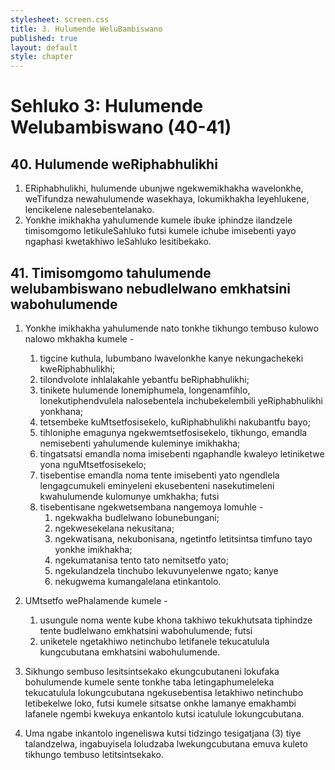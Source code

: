 ```yaml
---
stylesheet: screen.css
title: 3. Hulumende WeluBambiswano
published: true
layout: default
style: chapter
---
```


# Sehluko 3: Hulumende Welubambiswano (40-41)

## 40. Hulumende weRiphabhulikhi

1.	ERiphabhulikhi, hulumende ubunjwe ngekwemikhakha wavelonkhe, weTifundza newahulumende wasekhaya, lokumikhakha leyehlukene, lencikelene nalesebentelanako.
2.	Yonkhe imikhakha yahulumende kumele ibuke iphindze ilandzele timisomgomo letikuleSahluko futsi kumele ichube imisebenti yayo ngaphasi kwetakhiwo leSahluko lesitibekako.

## 41. Timisomgomo tahulumende welubambiswano nebudlelwano emkhatsini wabohulumende

1.	Yonkhe imikhakha yahulumende nato tonkhe tikhungo tembuso kulowo nalowo mkhakha kumele -
	1.	tigcine kuthula, lubumbano lwavelonkhe kanye nekungachekeki kweRiphabhulikhi;
	1.	tilondvolote inhlalakahle yebantfu beRiphabhulikhi;
	1.	tinikete hulumende lonemiphumela, longenamfihlo, lonekutiphendvulela nalosebentela inchubekelembili yeRiphabhulikhi yonkhana;
	1.	tetsembeke kuMtsetfosisekelo, kuRiphabhulikhi nakubantfu bayo;
	1.	tihloniphe emagunya ngekwemtsetfosisekelo, tikhungo, emandla nemisebenti yahulumende kuleminye imikhakha;
	1.	tingatsatsi emandla noma imisebenti ngaphandle kwaleyo letiniketwe yona nguMtsetfosisekelo;
	1.	tisebentise emandla noma tente imisebenti yato ngendlela lengagcumukeli eminyeleni ekusebenteni nasekutimeleni kwahulumende kulomunye umkhakha; futsi
	1.	tisebentisane ngekwetsembana nangemoya lomuhle -
		1.	ngekwakha budlelwano lobunebungani;
		1.	ngekwesekelana nekusitana;
		1.	ngekwatisana, nekubonisana, ngetintfo letitsintsa timfuno tayo yonkhe imikhakha;
		1.	ngekumatanisa tento tato nemitsetfo yato;
		1.	ngekulandzela tinchubo lekuvunyelenwe ngato; kanye
		1.	nekugwema kumangalelana etinkantolo.

2.	UMtsetfo wePhalamende kumele -
	1.	usungule noma wente kube khona takhiwo tekukhutsata tiphindze tente budlelwano emkhatsini wabohulumende; futsi
	1.	uniketele ngetakhiwo netinchubo letifanele tekucatulula kungcubutana emkhatsini wabohulumende.
3.	Sikhungo sembuso lesitsintsekako ekungcubutaneni lokufaka bohulumende kumele sente tonkhe taba letingaphumeleleka tekucatulula lokungcubutana ngekusebentisa letakhiwo netinchubo letibekelwe loko, futsi kumele sitsatse onkhe lamanye emakhambi lafanele ngembi kwekuya enkantolo kutsi icatulule lokungcubutana.
4.	Uma ngabe inkantolo ingeneliswa kutsi tidzingo tesigatjana (3) tiye talandzelwa, ingabuyisela loludzaba lwekungcubutana emuva kuleto tikhungo tembuso letitsintsekako.

